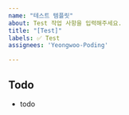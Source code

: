 ```yaml
---
name: "테스트 템플릿"
about: Test 작업 사항을 입력해주세요.
title: "[Test]"
labels: ✅ Test
assignees: 'Yeongwoo-Poding'

---
```


## Todo
- todo
